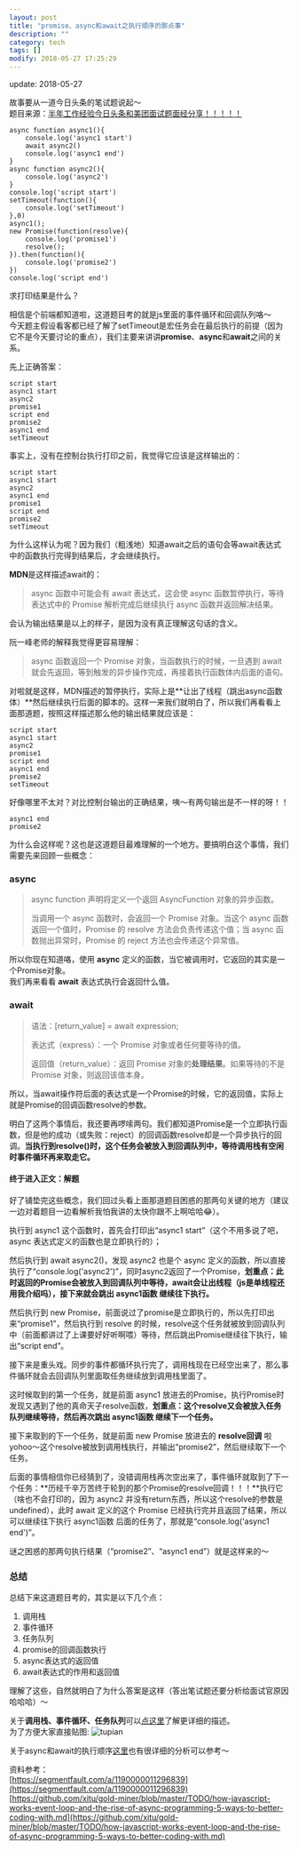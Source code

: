 ```yaml
---
layout: post
title: "promise、async和await之执行顺序的那点事"
description: ""
category: tech
tags: []
modify: 2018-05-27 17:25:29
---
```


update: 2018-05-27


故事要从一道今日头条的笔试题说起～ <br>
题目来源：[半年工作经验今日头条和美团面试题面经分享！！！！！](https://juejin.im/post/5b03e79951882542891913e8)

```
async function async1(){
	console.log('async1 start')
	await async2()
	console.log('async1 end')
}
async function async2(){
	console.log('async2')
}
console.log('script start')
setTimeout(function(){
	console.log('setTimeout') 
},0)  
async1();
new Promise(function(resolve){
	console.log('promise1')
	resolve();
}).then(function(){
	console.log('promise2')
})
console.log('script end')
```
求打印结果是什么？

相信是个前端都知道啦，这道题目考的就是js里面的事件循环和回调队列咯～<br>
今天题主假设看客都已经了解了setTimeout是宏任务会在最后执行的前提（因为它不是今天要讨论的重点），我们主要来讲讲**promise**、**async**和**await**之间的关系。

先上正确答案：

```
script start
async1 start
async2
promise1
script end
promise2
async1 end
setTimeout
```
事实上，没有在控制台执行打印之前，我觉得它应该是这样输出的：

```
script start
async1 start
async2
async1 end
promise1
script end
promise2
setTimeout
```
为什么这样认为呢？因为我们（粗浅地）知道await之后的语句会等await表达式中的函数执行完得到结果后，才会继续执行。

**MDN**是这样描述await的：
> async 函数中可能会有 await 表达式，这会使 async 函数暂停执行，等待表达式中的 Promise 解析完成后继续执行 async 函数并返回解决结果。

会认为输出结果是以上的样子，是因为没有真正理解这句话的含义。

阮一峰老师的解释我觉得更容易理解：
> async 函数返回一个 Promise 对象，当函数执行的时候，一旦遇到 await 就会先返回，等到触发的异步操作完成，再接着执行函数体内后面的语句。

对啦就是这样，MDN描述的暂停执行，实际上是**让出了线程（跳出async函数体）**然后继续执行后面的脚本的。这样一来我们就明白了，所以我们再看看上面那道题，按照这样描述那么他的输出结果就应该是：

```
script start
async1 start
async2
promise1
script end
async1 end
promise2
setTimeout
```
好像哪里不太对？对比控制台输出的正确结果，咦～有两句输出是不一样的呀！！

```
async1 end
promise2
```
为什么会这样呢？这也是这道题目最难理解的一个地方。要搞明白这个事情，我们需要先来回顾一些概念：

### async ###
> async function 声明将定义一个返回 AsyncFunction 对象的异步函数。
> 
> 当调用一个 async 函数时，会返回一个 Promise 对象。当这个 async 函数返回一个值时，Promise 的 resolve 方法会负责传递这个值；当 async 函数抛出异常时，Promise 的 reject 方法也会传递这个异常值。

所以你现在知道咯，使用 **async** 定义的函数，当它被调用时，它返回的其实是一个Promise对象。<br>
我们再来看看 **await** 表达式执行会返回什么值。

### await ###
> 语法：[return_value] = await expression;
> 
> 表达式（express）：一个 Promise 对象或者任何要等待的值。
> 
> 返回值（return_value）：返回 Promise 对象的**处理结果**。如果等待的不是 Promise 对象，则返回该值本身。

所以，当await操作符后面的表达式是一个Promise的时候，它的返回值，实际上就是Promise的回调函数resolve的参数。

明白了这两个事情后，我还要再啰嗦两句。我们都知道Promise是一个立即执行函数，但是他的成功（或失败：reject）的回调函数resolve却是一个异步执行的回调。**当执行到resolve()时，这个任务会被放入到回调队列中，等待调用栈有空闲时事件循环再来取走它。**

#### 终于进入正文：解题 ####

好了铺垫完这些概念，我们回过头看上面那道题目困惑的那两句关键的地方（建议一边对着题目一边看解析我怕我讲的太快你跟不上啊哈哈😂）。

执行到 async1 这个函数时，首先会打印出“async1 start”（这个不用多说了吧，async 表达式定义的函数也是立即执行的）；

然后执行到 await async2()，发现 async2 也是个 async 定义的函数，所以直接执行了“console.log('async2')”，同时async2返回了一个Promise，**划重点：此时返回的Promise会被放入到回调队列中等待，await会让出线程（js是单线程还用我介绍吗），接下来就会跳出 async1函数 继续往下执行。**

然后执行到 new Promise，前面说过了promise是立即执行的，所以先打印出来“promise1”，然后执行到 resolve 的时候，resolve这个任务就被放到回调队列中（前面都讲过了上课要好好听啊喂）等待，然后跳出Promise继续往下执行，输出“script end”。

接下来是重头戏。同步的事件都循环执行完了，调用栈现在已经空出来了，那么事件循环就会去回调队列里面取任务继续放到调用栈里面了。

这时候取到的第一个任务，就是前面 async1 放进去的Promise，执行Promise时发现又遇到了他的真命天子resolve函数，**划重点：这个resolve又会被放入任务队列继续等待，然后再次跳出 async1函数 继续下一个任务。**

接下来取到的下一个任务，就是前面 new Promise 放进去的 **resolve回调** 啦 yohoo～这个resolve被放到调用栈执行，并输出“promise2”，然后继续取下一个任务。

后面的事情相信你已经猜到了，没错调用栈再次空出来了，事件循环就取到了下一个任务：**历经千辛万苦终于轮到的那个Promise的resolve回调！！！**执行它（啥也不会打印的，因为 async2 并没有return东西，所以这个resolve的参数是undefined），此时 await 定义的这个 Promise 已经执行完并且返回了结果，所以可以继续往下执行 async1函数 后面的任务了，那就是“console.log('async1 end')”。

谜之困惑的那两句执行结果（“promise2”、“async1 end”）就是这样来的～

### 总结 ###
总结下来这道题目考的，其实是以下几个点：

1. 调用栈
1. 事件循环
1. 任务队列
1. promise的回调函数执行
1. async表达式的返回值
1. await表达式的作用和返回值

理解了这些，自然就明白了为什么答案是这样（答出笔试题还要分析给面试官原因哈哈哈）～

关于**调用栈、事件循环、任务队列**可以[点这里](https://github.com/xitu/gold-miner/blob/master/TODO/how-javascript-works-event-loop-and-the-rise-of-async-programming-5-ways-to-better-coding-with.md)了解更详细的描述。<br>
为了方便大家直接贴图:
![tupian](https://camo.githubusercontent.com/bd3cc88e02a70dbd46694ef8ad2f0b5741725d7e/68747470733a2f2f63646e2d696d616765732d312e6d656469756d2e636f6d2f6d61782f3830302f312a4641394e47784e42362d76316f4932714745746c52512e706e67)

关于async和await的执行顺序[这里](https://segmentfault.com/a/1190000011296839)也有很详细的分析可以参考～

资料参考：<br>
[https://segmentfault.com/a/1190000011296839](https://segmentfault.com/a/1190000011296839)<br>
[https://github.com/xitu/gold-miner/blob/master/TODO/how-javascript-works-event-loop-and-the-rise-of-async-programming-5-ways-to-better-coding-with.md](https://github.com/xitu/gold-miner/blob/master/TODO/how-javascript-works-event-loop-and-the-rise-of-async-programming-5-ways-to-better-coding-with.md)


